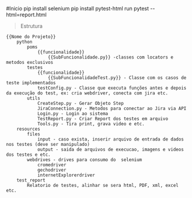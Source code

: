 #Inicio 
    pip install selenium
    pip install pytest-html
    run pytest --html=report.html
 >Estrutura

    {{Nome do Projeto}}
        python
            poms
                {{funcionalidade}}
                    {{SubFuncionalidade.py}} -classes com locators e metodos exclusivos 
            testes
                {{funcionalidade}}
                    {{SubFuncionalidadeTest.py}} - Classe com os casos de teste implementados
                testConfig.py - Classe que executa funções antes e depois da execução do test, ex: cria webdriver, conecta com jira etc.
            utils
                CreateStep.py - Gerar Objeto Step
                JiraConnection.py - Metodos para conectar ao Jira via API
                Login.py - Login ao sistema
                TestReport.py - Criar Report dos testes em arquivo
                Tools.py - Tira print, grava video e etc.
        resources
            files
                input - caso exista, inserir arquivo de entrada de dados nos testes (deve ser manipulado)
                output - saida de arquivos de execucao, imagens e videos dos testes e etc.
            webdrives - drives para consumo do  selenium
                cromedriver
                gechodriver
                internetExplorerdriver
        test_report
            Relatorio de testes, alinhar se sera html, PDF, xml, excel etc. 
